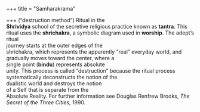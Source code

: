 +++
title = "Samharakrama"

+++
(“destruction method”) Ritual in the  
**Shrividya** school of the secretive religious practice known as **tantra**. This ritual uses the **shrichakra**, a symbolic diagram used in **worship**. The adept’s ritual  
journey starts at the outer edges of the  
shrichakra, which represents the apparently “real” everyday world, and gradually moves toward the center, where a  
single point (**bindu**) represents absolute  
unity. This process is called “destruction” because the ritual process systematically deconstructs the notion of the  
dualistic world and destroys the notion  
of a Self that is separate from the  
Absolute Reality. For further information see Douglas Renfrew Brooks, *The*  
*Secret of the Three Cities*, 1990.